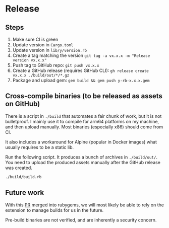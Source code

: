 # Release

## Steps

1. Make sure CI is green
2. Update version in `Cargo.toml`
3. Update version in `lib/y/version.rb`
4. Create a tag matching the version `git tag -a vx.x.x -m "Release version vx.x.x"` 
5. Push tag to GitHub repo: `git push vx.x.x`
6. Create a GitHub release (requires GitHub CLI): `gh release create vx.x.x ./build/out/*/*.gz`
7. Package and upload gem: `gem build && gem push y-rb-x.x.x.gem`

## Cross-compile binaries (to be released as assets on GitHub)

There is a script in `./build` that automates a fair chunk of work, but it is
not bulletproof. I mainly use it to compile for arm64 platforms on my machine,
and then upload manually. Most binaries (especially x86) should come from CI.

It also includes a workaround for Alpine (popular in Docker images) what usually
requires to be a static lib.

Run the following script. It produces a bunch of archives in `./build/out/`.
You need to upload the produced assets manually after the GitHub release was
created.

```bash
./build/build.rb
```

## Future work

With this [PR](https://github.com/rubygems/rubygems/pull/5175) merged into
rubygems, we will most likely be able to rely on the extension to manage builds
for us in the future.

Pre-build binaries are not verified, and are inherently a security concern.
